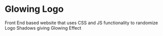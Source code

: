 # Glowing Logo
 Front End based website that uses CSS and JS functionality to randomize Logo Shadows giving Glowing Effect
